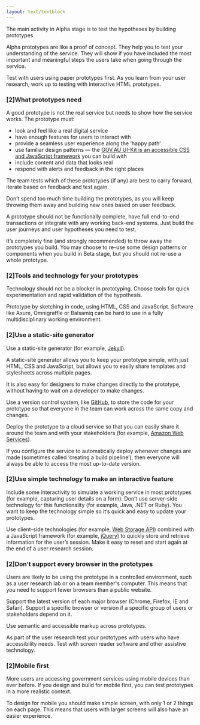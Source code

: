 ```yaml
---
layout: text/textblock
---
```


The main activity in Alpha stage is to test the hypotheses by building prototypes.

Alpha prototypes are like a proof of concept. They help you to test your understanding of the service. They will show if you have included the most important and meaningful steps the users take when going through the service.

Test with users using paper prototypes first. As you learn from your user research, work up to testing with interactive HTML prototypes.

### [2]What prototypes need

A good prototype is not the real service but needs to show how the service works. The prototype must:
- look and feel like a real digital service
- have enough features for users to interact with
- provide a seamless user experience along the ‘happy path’
- use familiar design patterns — the [GOV.AU UI-Kit is an accessible CSS and JavaScript framework](https://github.com/govau/uikit) you can build with
- include content and data that looks real
- respond with alerts and feedback in the right places

The team tests which of these prototypes (if any) are best to carry forward, iterate based on feedback and test again.

Don’t spend too much time building the prototypes, as you will keep throwing them away and building new ones based on user feedback.

A prototype should not be functionally complete, have full end-to-end transactions or integrate with any working back-end systems. Just build the user journeys and user hypotheses you need to test.

It’s completely fine (and strongly recommended) to throw away the prototypes you build. You may choose to re-use some design patterns or components when you build in Beta stage, but you should not re-use a whole prototype.

### [2]Tools and technology for your prototypes

Technology should not be a blocker in prototyping. Choose tools for quick experimentation and rapid validation of the hypothesis.

Prototype by sketching in code, using HTML, CSS and JavaScript. Software like Axure, Omnigraffle or Balsamiq can be hard to use in a fully multidisciplinary working environment.

### [2]Use a static-site generator

Use a static-site generator (for example, [Jekyll](https://jekyllrb.com/)).

A static-site generator allows you to keep your prototype simple, with just HTML, CSS and JavaScript, but allows you to easily share templates and stylesheets across multiple pages.

It is also easy for designers to make changes directly to the prototype, without having to wait on a developer to make changes.

Use a version control system, like [GitHub](https://github.com/), to store the code for your prototype so that everyone in the team can work across the same copy and changes.

Deploy the prototype to a cloud service so that you can easily share it around the team and with your stakeholders (for example, [Amazon Web Services](https://aws.amazon.com/)).

If you configure the service to automatically deploy whenever changes are made (sometimes called ‘creating a build pipeline’), then everyone will always be able to access the most up-to-date version.

### [2]Use simple technology to make an interactive feature

Include some interactivity to simulate a working service in most prototypes (for example, capturing user details on a form). Don’t use server-side technology for this functionality (for example, Java, .NET or Ruby). You want to keep the technology simple so it’s quick and easy to update your prototypes.

Use client-side technologies (for example,  [Web Storage API](https://developer.mozilla.org/en-US/docs/Web/API/Web_Storage_API/Using_the_Web_Storage_API)) combined with a JavaScript framework (for example, [jQuery](https://jquery.com/)) to quickly store and retrieve information for the user’s session. Make it easy to reset and start again at the end of a user research session.

### [2]Don’t support every browser in the prototypes

Users are likely to be using the prototype in a controlled environment, such as a user research lab or on a team member's computer. This means that you need to support fewer browsers than a public website.

Support the latest version of each major browser (Chrome, Firefox, IE and Safari). Support a specific browser or version if a specific group of users or stakeholders depend on it.

Use semantic and accessible markup across prototypes.

As part of the user research test your prototypes with users who have accessibility needs. Test with screen reader software and other assistive technology.

### [2]Mobile first

More users are accessing government services using mobile devices than ever before. If you design and build for mobile first, you can test prototypes in a more realistic context.

To design for mobile you should make simple screen, with only 1 or 2 things on each page. This means that users with larger screens will also have an easier experience.
